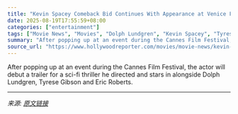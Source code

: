 ```yaml
---
title: "Kevin Spacey Comeback Bid Continues With Appearance at Venice Film Festival"
date: 2025-08-19T17:55:59+08:00
categories: ["entertainment"]
tags: ["Movie News", "Movies", "Dolph Lundgren", "Kevin Spacey", "Tyrese Gibson", "Venice Film Festival 2025"]
summary: "After popping up at an event during the Cannes Film Festival, the actor will debut a trailer for a sci-fi thriller he directed and stars in alongside Dolph Lundgren, Tyrese Gibson and Eric Roberts."
source_url: "https://www.hollywoodreporter.com/movies/movie-news/kevin-spacey-movie-project-venice-film-festival-comeback-1236347863/"
---
```


After popping up at an event during the Cannes Film Festival, the actor will debut a trailer for a sci-fi thriller he directed and stars in alongside Dolph Lundgren, Tyrese Gibson and Eric Roberts.

---

*来源: [原文链接](https://www.hollywoodreporter.com/movies/movie-news/kevin-spacey-movie-project-venice-film-festival-comeback-1236347863/)*
